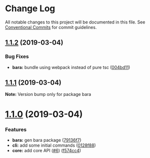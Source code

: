 # Change Log

All notable changes to this project will be documented in this file.
See [Conventional Commits](https://conventionalcommits.org) for commit guidelines.

## [1.1.2](https://github.com/nampdn/bara/compare/v1.1.1...v1.1.2) (2019-03-04)


### Bug Fixes

* **bara:** bundle using webpack instead of pure tsc ([004bd11](https://github.com/nampdn/bara/commit/004bd11))





## [1.1.1](https://github.com/nampdn/bara/compare/v1.1.0...v1.1.1) (2019-03-04)

**Note:** Version bump only for package bara





# [1.1.0](https://github.com/nampdn/bara/compare/v0.1.0...v1.1.0) (2019-03-04)


### Features

* **bara:** gen bara package ([79136f7](https://github.com/nampdn/bara/commit/79136f7))
* **cli:** add some initial commands ([0128f88](https://github.com/nampdn/bara/commit/0128f88))
* **core:** add core API ([#6](https://github.com/nampdn/bara/issues/6)) ([f574cc4](https://github.com/nampdn/bara/commit/f574cc4))
